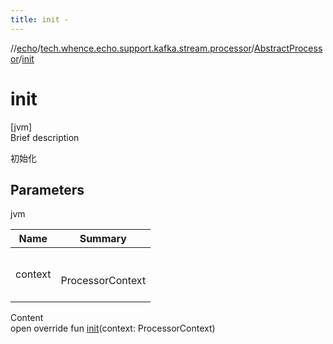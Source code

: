 ```yaml
---
title: init -
---
```

//[echo](../../index.md)/[tech.whence.echo.support.kafka.stream.processor](../index.md)/[AbstractProcessor](index.md)/[init](init.md)



# init  
[jvm]  
Brief description  


初始化



## Parameters  
  
jvm  
  
|  Name|  Summary| 
|---|---|
| context| <br><br>ProcessorContext<br><br>
  
  
Content  
open override fun [init](init.md)(context: ProcessorContext)  



